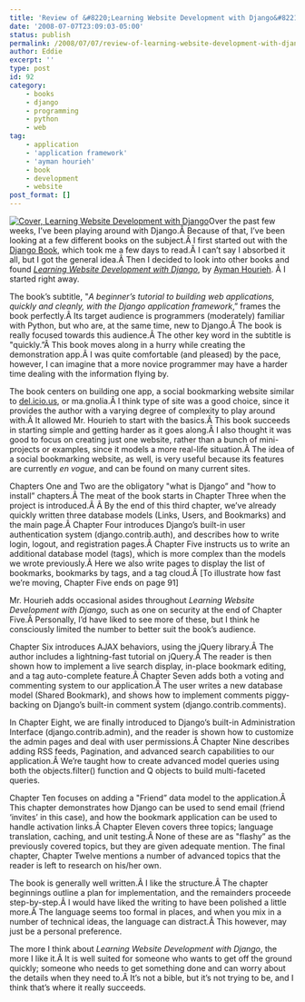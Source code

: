 ```yaml
---
title: 'Review of &#8220;Learning Website Development with Django&#8221;'
date: '2008-07-07T23:09:03-05:00'
status: publish
permalink: /2008/07/07/review-of-learning-website-development-with-django
author: Eddie
excerpt: ''
type: post
id: 92
category:
    - books
    - django
    - programming
    - python
    - web
tag:
    - application
    - 'application framework'
    - 'ayman hourieh'
    - book
    - development
    - website
post_format: []
---
```

[![Cover, Learning Website Development with Django](../../../../uploads/2008/07/learningwebsitedjango.jpg "Cover, Learning Website Development with Django")](http://www.packtpub.com/django-website-development-tutorial/book)Over the past few weeks, I’ve been playing around with Django.Â Because of that, I’ve been looking at a few different books on the subject.Â I first started out with the [Django Book](http://www.djangobook.com/en/1.0/), which took me a few days to read.Â I can’t say I absorbed it all, but I got the general idea.Â Then I decided to look into other books and found [*Learning Website Development with Django*](http://www.packtpub.com/django-website-development-tutorial/book), by [Ayman Hourieh](http://aymanh.com/). Â I started right away.

The book’s subtitle, "*A beginner’s tutorial to building web applications, quickly and cleanly, with the Django application framework*,” frames the book perfectly.Â Its target audience is programmers (moderately) familiar with Python, but who are, at the same time, new to Django.Â The book is really focused towards this audience.Â The other key word in the subtitle is "quickly.”Â This book moves along in a hurry while creating the demonstration app.Â I was quite comfortable (and pleased) by the pace, however, I can imagine that a more novice programmer may have a harder time dealing with the information flying by.

The book centers on building one app, a social bookmarking website similar to [del.icio.us](http://del.icio.us/), or ma.gnolia.Â I think type of site was a good choice, since it provides the author with a varying degree of complexity to play around with.Â It allowed Mr. Hourieh to start with the basics.Â This book succeeds in starting simple and getting harder as it goes along.Â I also thought it was good to focus on creating just one website, rather than a bunch of mini-projects or examples, since it models a more real-life situation.Â The idea of a social bookmarking website, as well, is very useful because its features are currently *en vogue*, and can be found on many current sites.

Chapters One and Two are the obligatory "what is Django” and "how to install” chapters.Â The meat of the book starts in Chapter Three when the project is introduced.Â Â By the end of this third chapter, we’ve already quickly written three database models (Links, Users, and Bookmarks) and the main page.Â Chapter Four introduces Django’s built-in user authentication system (django.contrib.auth), and describes how to write login, logout, and registration pages.Â Chapter Five instructs us to write an additional database model (tags), which is more complex than the models we wrote previously.Â Here we also write pages to display the list of bookmarks, bookmarks by tags, and a tag cloud.Â \[To illustrate how fast we’re moving, Chapter Five ends on page 91\]

Mr. Hourieh adds occasional asides throughout *Learning Website Development with Django,* such as one on security at the end of Chapter Five.Â Personally, I’d have liked to see more of these, but I think he consciously limited the number to better suit the book’s audience.

Chapter Six introduces <city><place>AJAX</place></city> behaviors, using the jQuery library.Â The author includes a lightning-fast tutorial on jQuery.Â The reader is then shown how to implement a live search display, in-place bookmark editing, and a tag auto-complete feature.Â Chapter Seven adds both a voting and commenting system to our application.Â The user writes a new database model (Shared Bookmark), and shows how to implement comments piggy-backing on Django’s built-in comment system (django.contrib.comments).

In Chapter Eight, we are finally introduced to Django’s built-in Administration Interface (django.contrib.admin), and the reader is shown how to customize the admin pages and deal with user permissions.Â Chapter Nine describes adding RSS feeds, Pagination, and advanced search capabilities to our application.Â We’re taught how to create advanced model queries using both the objects.filter() function and Q objects to build multi-faceted queries.

Chapter Ten focuses on adding a "Friend” data model to the application.Â This chapter demonstrates how Django can be used to send email (friend ‘invites’ in this case), and how the bookmark application can be used to handle activation links.Â Chapter Eleven covers three topics; language translation, caching, and unit testing.Â None of these are as "flashy” as the previously covered topics, but they are given adequate mention. The final chapter, Chapter Twelve mentions a number of advanced topics that the reader is left to research on his/her own.

The book is generally well written.Â I like the structure.Â The chapter beginnings outline a plan for implementation, and the remainders proceede step-by-step.Â I would have liked the writing to have been polished a little more.Â The language seems too formal in places, and when you mix in a number of technical ideas, the language can distract.Â This however, may just be a personal preference.

The more I think about *Learning Website Development with Django*, the more I like it.Â It is well suited for someone who wants to get off the ground quickly; someone who needs to get something done and can worry about the details when they need to.Â It’s not a bible, but it’s not trying to be, and I think that’s where it really succeeds.